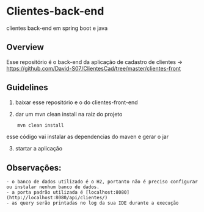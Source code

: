 # Clientes-back-end
clientes back-end em spring boot e java

## Overview
Esse repositório é o back-end da aplicação de cadastro de clientes -> https://github.com/David-S07/ClientesCad/tree/master/clientes-front

## Guidelines

1. baixar esse repositório e o do clientes-front-end

2. dar um mvn clean install na raiz do projeto

```java
	mvn clean install
```
   esse código vai instalar as dependencias do maven e gerar o jar
   
3. startar a aplicação

## Observações: 

	- o banco de dados utilizado é o H2, portanto não é preciso configurar ou instalar nenhum banco de dados.
	- a porta padrão utilizada é [localhost:8080](http://localhost:8080/api/clientes/)
	- as query serão printadas no log da sua IDE durante a execução
